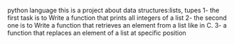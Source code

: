 python language
this is a project about data structures:lists, tupes
1- the first task is to Write a function that prints all integers of a list
2- the second one is to Write a function that retrieves an element from a list like in C.
3- a function that replaces an element of a list at specific position
